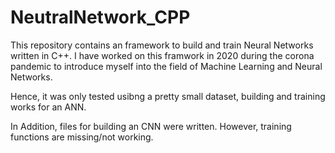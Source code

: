 # NeutralNetwork_CPP

This repository contains an framework to build and train Neural Networks written in C++.
I have worked on this framwork in 2020 during the corona pandemic to introduce myself into the field of Machine Learning and Neural Networks.

Hence, it was only tested usibng a pretty small dataset, building and training works for an ANN.

In Addition, files for building an CNN were written. However, training functions are missing/not working.
